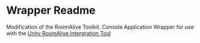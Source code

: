 # Wrapper Readme

Modification of the RoomAlive Toolkit. Console Application Wrapper for use with the [Unity RoomAlive Intergration Tool](https://github.com/Superdroidz/UnityRoomAlive)
